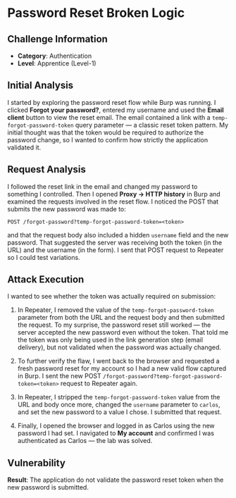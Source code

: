 # Password Reset Broken Logic

## Challenge Information

* **Category**: Authentication
* **Level**: Apprentice (Level-1)

## Initial Analysis

I started by exploring the password reset flow while Burp was running. I clicked **Forgot your password?**, entered my username and used the **Email client** button to view the reset email. The email contained a link with a `temp-forgot-password-token` query parameter — a classic reset token pattern. My initial thought was that the token would be required to authorize the password change, so I wanted to confirm how strictly the application validated it.

## Request Analysis

I followed the reset link in the email and changed my password to something I controlled. Then I opened **Proxy → HTTP history** in Burp and examined the requests involved in the reset flow. I noticed the POST that submits the new password was made to:

```
POST /forgot-password?temp-forgot-password-token=<token>
```

and that the request body also included a hidden `username` field and the new password. That suggested the server was receiving both the token (in the URL) and the username (in the form). I sent that POST request to Repeater so I could test variations.

## Attack Execution

I wanted to see whether the token was actually required on submission:

1. In Repeater, I removed the value of the `temp-forgot-password-token` parameter from both the URL and the request body and then submitted the request. To my surprise, the password reset still worked — the server accepted the new password even without the token. That told me the token was only being used in the link generation step (email delivery), but not validated when the password was actually changed.

2. To further verify the flaw, I went back to the browser and requested a fresh password reset for my account so I had a new valid flow captured in Burp. I sent the new POST `/forgot-password?temp-forgot-password-token=<token>` request to Repeater again.

3. In Repeater, I stripped the `temp-forgot-password-token` value from the URL and body once more, changed the `username` parameter to `carlos`, and set the new password to a value I chose. I submitted that request.

4. Finally, I opened the browser and logged in as Carlos using the new password I had set. I navigated to **My account** and confirmed I was authenticated as Carlos — the lab was solved.

## Vulnerability

**Result**: The application do not validate the password reset token when the new password is submitted.
